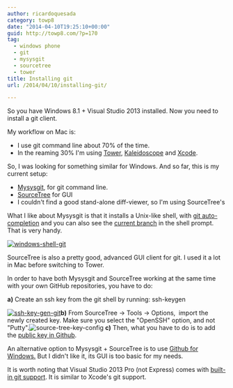 ```yaml
---
author: ricardoquesada
category: towp8
date: "2014-04-10T19:25:10+00:00"
guid: http://towp8.com/?p=170
tag:
  - windows phone
  - git
  - mysysgit
  - sourcetree
  - tower
title: Installing git
url: /2014/04/10/installing-git/

---
```

So you have Windows 8.1 + Visual Studio 2013 installed. Now you need to install a git client.

My workflow on Mac is:

- I use git command line about 70% of the time.
- In the reaming 30% I'm using [Tower](http://www.git-tower.com/), [Kaleidoscope](http://www.kaleidoscopeapp.com/) and [Xcode](http://www.raywenderlich.com/51351/how-to-use-git-source-control-with-xcode-in-ios-7).

So, I was looking for something similar for Windows. And so far, this is my current setup:

- [Mysysgit](http://msysgit.github.io/), for git command line.
- [SourceTree](http://www.sourcetreeapp.com/) for GUI
- I couldn't find a good stand-alone diff-viewer, so I'm using SourceTree's

What I like about Mysysgit is that it installs a Unix-like shell, with [git auto-completion](http://code-worrier.com/blog/autocomplete-git/) and you can also see the [current branch](http://code-worrier.com/blog/git-branch-in-bash-prompt/) in the shell prompt. That is very handy.

[![windows-shell-git](/wp-content/uploads/2014/04/windows-shell-git.png?w=676)](/wp-content/uploads/2014/04/windows-shell-git.png)

SourceTree is also a pretty good, advanced GUI client for git. I used it a lot in Mac before switching to Tower.

In order to have both Mysysgit and SourceTree working at the same time with your own GitHub repositories, you have to do:

**a)** Create an ssh key from the git shell by running: ssh-keygen

[![ssh-key-gen-git](/wp-content/uploads/2014/04/ssh-key-gen-git.png?w=676)](/wp-content/uploads/2014/04/ssh-key-gen-git.png)**b)** From SourceTree -> Tools -> Options,  import the newly created key. Make sure you select the "OpenSSH" option, and not "Putty".![source-tree-key-config](/wp-content/uploads/2014/04/source-tree-key-config.png?w=676) **c)** Then, what you have to do is to add the [public key in Github](https://help.github.com/articles/generating-ssh-keys#step-3-add-your-ssh-key-to-github).

An alternative option to Mysysgit + SourceTree is to use [Github for Windows.](https://windows.github.com/) But I didn't like it, its GUI is too basic for my needs.

It is worth noting that Visual Studio 2013 Pro (not Express) comes with [built-in git support](http://msdn.microsoft.com/en-us/library/hh850437.aspx). It is similar to Xcode's git support.
